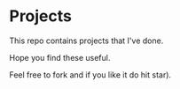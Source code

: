 # Projects

This repo contains projects that I've done.

Hope you find these useful.

Feel free to fork and if you like it do hit star).
